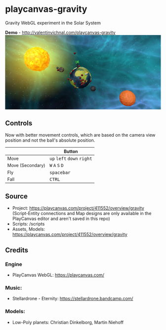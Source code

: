 # playcanvas-gravity
Gravity WebGL experiment in the Solar System


**Demo** - http://valentinvichnal.com/playcanvas-gravity
![Gravity](gravity-1.jpg)

## Controls
Now with better movement controls, which are based on the camera view position and not the ball's absolute position.

|              | Button              |
|--------------|---------------------|
| Move    | <kbd>up</kbd> <kbd>left</kbd> <kbd>down</kbd> <kbd>right</kbd>     |
| Move (Secondary)    | <kbd>W</kbd> <kbd>A</kbd> <kbd>S</kbd> <kbd>D</kbd>     |
| Fly | <kbd>spacebar</kbd> |
| Fall | <kbd>CTRL</kbd> |

## Source
- Project: https://playcanvas.com/project/411552/overview/gravity
(Script-Entity connections and Map designs are only available in the PlayCanvas editor and aren't saved in this repo)
- Scripts: /scripts
- Assets, Models: https://playcanvas.com/project/411552/overview/gravity

## Credits
### Engine
- PlayCanvas WebGL:
https://playcanvas.com/

### Music:
- Stellardrone - Eternity: https://stellardrone.bandcamp.com/

### Models:
- Low-Poly planets: Christian Dinkelborg, Martin Niehoff
